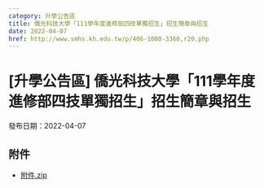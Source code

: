 ```yaml
---
category: 升學公告區
title: 僑光科技大學「111學年度進修部四技單獨招生」招生簡章與招生
date: 2022-04-07
href: http://www.smhs.kh.edu.tw/p/406-1000-3360,r20.php
---
```


# [升學公告區] 僑光科技大學「111學年度進修部四技單獨招生」招生簡章與招生

發布日期：2022-04-07



## 附件

- [附件.zip](https://www.smhs.kh.edu.tw/app/index.php?Action=downloadfile&file=WVhSMFlXTm9Mell5TDNCMFlWOHpNVEUyWHpjek9UVTBNalZmTWpBNE56VXVlbWx3&fname=DGGGROTSYWQO41XX50LKSWHGRK30OOLKDGUWTSKK4125MLVWKPROVTPOUSSSPKPO)
